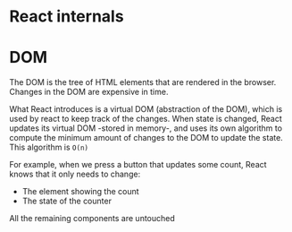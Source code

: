 # React internals

# DOM

The DOM is the tree of HTML elements that are rendered in the browser. Changes in the DOM are expensive in time.

What React introduces is a virtual DOM (abstraction of the DOM), which is used by react to keep track of the changes. When state is changed, React updates its virtual DOM -stored in memory-, and uses its own algorithm to compute the minimum amount of changes to the DOM to update the state. This algorithm is `O(n)`

For example, when we press a button that updates some count, React knows that it only needs to change:

- The element showing the count
- The state of the counter

All the remaining components are untouched
